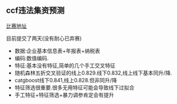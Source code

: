 ## ccf违法集资预测
[比赛地址](https://www.datafountain.cn/competitions/469/datasets)

目前提交了两天(没有耐心已弃赛)
- 数据:企业基本信息表+年报表+纳税表
- 编码:数值编码.
- 特征:基本没有特征,简单的几个手工交叉特征
- 随机森林五折交叉验证的线上0.829.线下0.832,线上线下基本同升/降.
- catgboost线下0.841,线上0.828.但非同升/降
- 特征筛选很重要.很多无用特征可能会导致线下过拟合
- 手工特征+特征筛选+暴力调参肯定会有提升
